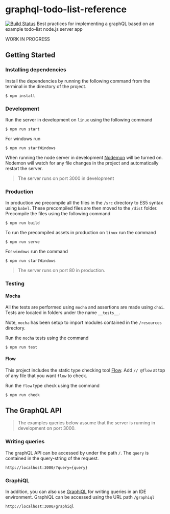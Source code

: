 # graphql-todo-list-reference

[![Build Status](https://travis-ci.org/HiThereCommunity/graphql-todo-list-reference.svg?branch=master)](https://travis-ci.org/HiThereCommunity/graphql-todo-list-reference)
Best practices for implementing a graphQL based on an example todo-list node.js server app

WORK IN PROGRESS

## Getting Started

### Installing dependencies
Install the dependencies by running the following command from the terminal in the directory of the project.

```
$ npm install
```

### Development

Run the server in development on `linux` using the following command

```
$ npm run start
```

For windows run

```
$ npm run startWindows
```

When running the node server in development [Nodemon](https://github.com/remy/nodemon) will be turned on.
Nodemon will watch for any file changes in the project and automatically restart the server.

> The server runs on port 3000 in development

### Production

In production we precompile all the files in the `/src` directory to ES5 syntax using `babel`. These precompiled files are then moved to the `/dist` folder. Precompile the files using the following command

```
$ npm run build
```

To run the precompiled assets in production on `linux` run the command

```
$ npm run serve
```

For `windows` run the command

```
$ npm run startWindows
```

> The server runs on port 80 in production.

### Testing

#### Mocha

All the tests are performed using `mocha` and assertions are made using `chai`. Tests are located in folders
under the name `__tests__`.

Note, `mocha` has been setup to import modules contained in the `/resources` directory.


Run the `mocha` tests using the command

```
$ npm run test
```

#### Flow

This project includes the static type checking tool [Flow](https://flowtype.org/). Add `// @flow`
at top of any file that you want `flow` to check.

Run the `flow` type check using the command

```
$ npm run check
```

## The GraphQL API

> The examples queries below assume that the server is running in development on port 3000.

### Writing queries
The graphQL API can be accessed by under the path `/`. The `query` is contained in the query-string
of the request.

```
http://localhost:3000/?query={query}
```

### GraphiQL

In addition, you can also use [GraphiQL](https://github.com/graphql/graphiql) for
 writing queries in an IDE environment. GraphiQL can be accessed using the URL path `/graphiql`

 ```
http://localhost:3000/graphiql
 ```

